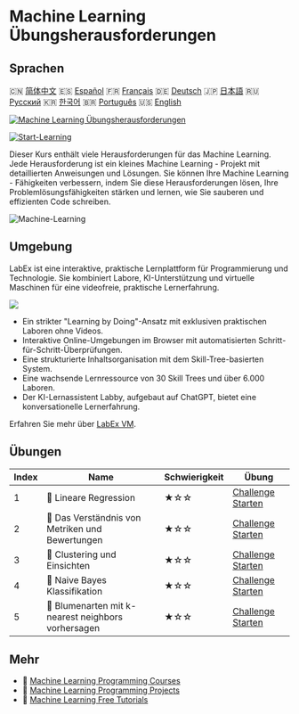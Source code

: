 # Machine Learning Übungsherausforderungen

## Sprachen

🇨🇳 [简体中文](README_zh.md) 🇪🇸 [Español](README_es.md) 🇫🇷 [Français](README_fr.md) 🇩🇪 [Deutsch](README_de.md) 🇯🇵 [日本語](README_ja.md) 🇷🇺 [Русский](README_ru.md) 🇰🇷 [한국어](README_ko.md) 🇧🇷 [Português](README_pt.md) 🇺🇸 [English](README.md) 

[![Machine Learning Übungsherausforderungen](https://cover-creator.labex.io/ml-practice-challenges.png?lang=de)](https://labex.io/de/courses/ml-practice-challenges)

[![Start-Learning](https://img.shields.io/badge/Start-Learning-whitesmoke?style=for-the-badge)](https://labex.io/de/courses/ml-practice-challenges)

Dieser Kurs enthält viele Herausforderungen für das Machine Learning. Jede Herausforderung ist ein kleines Machine Learning - Projekt mit detaillierten Anweisungen und Lösungen. Sie können Ihre Machine Learning - Fähigkeiten verbessern, indem Sie diese Herausforderungen lösen, Ihre Problemlösungsfähigkeiten stärken und lernen, wie Sie sauberen und effizienten Code schreiben.

![Machine-Learning](https://img.shields.io/badge/Machine-Learning-whitesmoke?style=for-the-badge&logo=machine-learning)


## Umgebung

LabEx ist eine interaktive, praktische Lernplattform für Programmierung und Technologie. Sie kombiniert Labore, KI-Unterstützung und virtuelle Maschinen für eine videofreie, praktische Lernerfahrung.

![](https://tutorial-screenshot.getvm.io/images/vm-1725247253.png)

- Ein strikter "Learning by Doing"-Ansatz mit exklusiven praktischen Laboren ohne Videos.
- Interaktive Online-Umgebungen im Browser mit automatisierten Schritt-für-Schritt-Überprüfungen.
- Eine strukturierte Inhaltsorganisation mit dem Skill-Tree-basierten System.
- Eine wachsende Lernressource von 30 Skill Trees und über 6.000 Laboren.
- Der KI-Lernassistent Labby, aufgebaut auf ChatGPT, bietet eine konversationelle Lernerfahrung.

Erfahren Sie mehr über [LabEx VM](https://support.labex.io/using-labex/virtual-machine).

## Übungen

|   Index | Name                                               | Schwierigkeit   | Übung                                                                                                                                  |
|---------|----------------------------------------------------|-----------------|----------------------------------------------------------------------------------------------------------------------------------------|
|       1 | 🎯 Lineare Regression                              | ★☆☆             | <a target='_blank' href='https://labex.io/de/labs/python-linear-regression-185171'>Challenge Starten</a>                               |
|       2 | 🎯 Das Verständnis von Metriken und Bewertungen    | ★☆☆             | <a target='_blank' href='https://labex.io/de/labs/python-understanding-metrics-and-scoring-185172'>Challenge Starten</a>               |
|       3 | 🎯 Clustering und Einsichten                       | ★☆☆             | <a target='_blank' href='https://labex.io/de/labs/python-clustering-and-insights-198286'>Challenge Starten</a>                         |
|       4 | 🎯 Naive Bayes Klassifikation                      | ★☆☆             | <a target='_blank' href='https://labex.io/de/labs/python-naive-bayes-classification-250427'>Challenge Starten</a>                      |
|       5 | 🎯 Blumenarten mit k-nearest neighbors vorhersagen | ★☆☆             | <a target='_blank' href='https://labex.io/de/labs/sklearn-predicting-flower-types-with-nearest-neighbors-256147'>Challenge Starten</a> |

## Mehr

- 🔗 [Machine Learning Programming Courses](https://github.com/labex-labs/awesome-programming-courses)
- 🔗 [Machine Learning Programming Projects](https://github.com/labex-labs/awesome-programming-projects)
- 🔗 [Machine Learning Free Tutorials](https://github.com/labex-labs/ml-free-tutorials)

